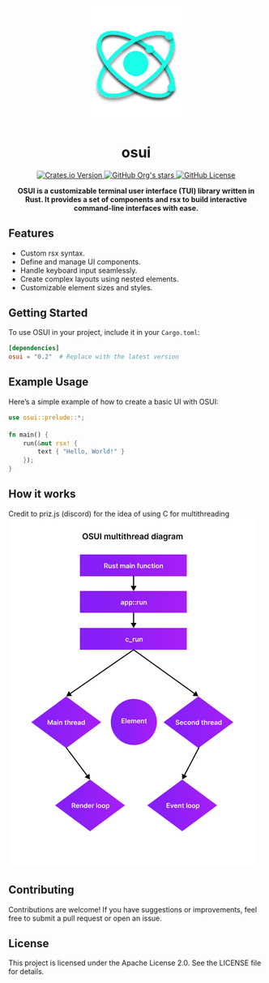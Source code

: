 <p align="center">
  <img src="github/OSUIw.svg" alt="OSUI" width="200px"/>
</p>

<h1 align="center">osui</h1>

<p align="center">
  <a href="https://crates.io/crates/osui">
  <img alt="Crates.io Version" src="https://img.shields.io/crates/v/osui?style=flat">
  </a>
  <a href="https://github.com/osui-rs">
    <img alt="GitHub Org's stars" src="https://img.shields.io/github/stars/osui-rs?style=flat">
  </a>
  <a href="https://github.com/osui-rs/osui">
    <img alt="GitHub License" src="https://img.shields.io/github/license/osui-rs/osui?style=flat">
  </a>
</p>

<p align="center">
  <b>OSUI is a customizable terminal user interface (TUI) library written in Rust. It provides a set of components and rsx to build interactive command-line interfaces with ease.</b>
</p>

## Features

- Custom rsx syntax.
- Define and manage UI components.
- Handle keyboard input seamlessly.
- Create complex layouts using nested elements.
- Customizable element sizes and styles.

## Getting Started

To use OSUI in your project, include it in your `Cargo.toml`:

```toml
[dependencies]
osui = "0.2"  # Replace with the latest version
```

## Example Usage

Here’s a simple example of how to create a basic UI with OSUI:

```rust
use osui::prelude::*;

fn main() {
    run(&mut rsx! {
        text { "Hello, World!" }
    });
}
```

## How it works
Credit to priz.js (discord) for the idea of using C for multithreading
<img src="github/multithread.png"/>

## Contributing

Contributions are welcome! If you have suggestions or improvements, feel free to submit a pull request or open an issue.

## License

This project is licensed under the Apache License 2.0. See the LICENSE file for details.
